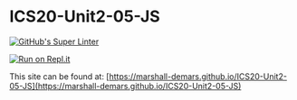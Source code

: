 # ICS20-Unit2-05-JS

[![GitHub's Super Linter](https://github.com/marshall-demars/ICS20-Unit2-05-JS/workflows/GitHub's%20Super%20Linter/badge.svg)](https://github.com/marshall-demars/ICS20-Unit2-05-JS/actions)

[![Run on Repl.it](https://repl.it/badge/github/marshall-demars/ICS20-Unit2-05-JS)](https://repl.it/github/marshall-demars/ICS20-Unit2-05-JS)

This site can be found at: [https://marshall-demars.github.io/ICS20-Unit2-05-JS](https://marshall-demars.github.io/ICS20-Unit2-05-JS)
